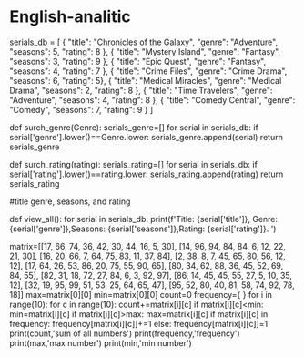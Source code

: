 # English-analitic

serials_db = [ { "title": "Chronicles of the Galaxy", "genre": "Adventure", "seasons": 5, "rating": 8 },
               { "title": "Mystery Island", "genre": "Fantasy", "seasons": 3, "rating": 9 },
               { "title": "Epic Quest", "genre": "Fantasy", "seasons": 4, "rating": 7 },
               { "title": "Crime Files", "genre": "Crime Drama", "seasons": 6, "rating": 5},
               { "title": "Medical Miracles", "genre": "Medical Drama", "seasons": 2, "rating": 8 },
               { "title": "Time Travelers", "genre": "Adventure", "seasons": 4, "rating": 8 },
               { "title": "Comedy Central", "genre": "Comedy", "seasons": 7, "rating": 9 } ]

def surch_genre(Genre):
    serials_genre=[]
    for serial in serials_db:
        if serial['genre'].lower()==Genre.lower:
            serials_genre.append(serial)
    return serials_genre


def surch_rating(rating):
    serials_rating=[]
    for serial in serials_db:
        if serial['rating'].lower()==rating.lower:
            serials_rating.append(rating)
    return serials_rating


 #title genre, seasons, and rating



def view_all():
    for serial in serials_db:
        print(f'Title: {serial['title']}, Genre: {serial['genre']},Seasons: {serial['seasons']},Rating: {serial['rating']}. ')


matrix=[[17, 66, 74, 36, 42, 30, 44, 16, 5, 30],
        [14, 96, 94, 84, 84, 6, 12, 22, 21, 30],
        [16, 20, 66, 7, 64, 75, 83, 11, 37, 84],
        [2, 38, 8, 7, 45, 65, 80, 56, 12, 12],
        [17, 64, 26, 53, 86, 20, 75, 55, 90, 65],
        [80, 34, 62, 88, 36, 45, 52, 69, 84, 55],
        [82, 31, 18, 72, 27, 84, 6, 3, 92, 97],
        [86, 14, 45, 45, 55, 27, 5, 10, 35, 12],
        [32, 19, 95, 99, 51, 53, 25, 64, 65, 47],
        [95, 52, 80, 40, 81, 58, 74, 92, 78, 18]]
max=matrix[0][0]
min=matrix[0][0]
count=0
frequency={
}
for i in range(10):
    for c in range(10):
        count+=matrix[i][c]
        if matrix[i][c]<min:
            min=matrix[i][c]
        if matrix[i][c]>max:
            max=matrix[i][c]
        if matrix[i][c] in frequency:
            frequency[matrix[i][c]]+=1
        else:
            frequency[matrix[i][c]]=1
print(count,'sum of all numbers')
print(frequency,'frequency')
print(max,'max number')
print(min,'min number')
